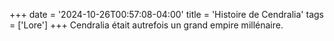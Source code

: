 +++
date = '2024-10-26T00:57:08-04:00'
title = 'Histoire de Cendralia'
tags = ['Lore']
+++
Cendralia était autrefois un grand empire millénaire.
